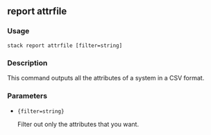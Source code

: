 ## report attrfile

### Usage

`stack report attrfile [filter=string]`

### Description

This command outputs all the attributes
	of a system in a CSV format.

### Parameters
* `{filter=string}`

   Filter out only the attributes that you want.


